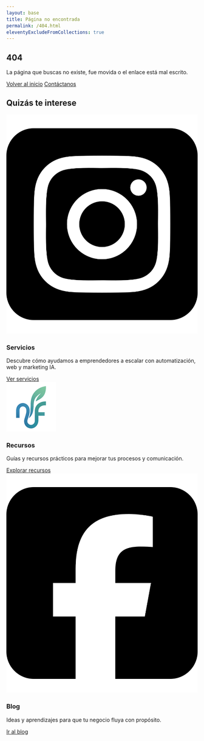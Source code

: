 ```yaml
---
layout: base
title: Página no encontrada
permalink: /404.html
eleventyExcludeFromCollections: true
---
```


<section class="hero hero-home">
  <div class="hero-overlay"></div>
  <div class="hero-content">
    <h1>404</h1>
    <p>La página que buscas no existe, fue movida o el enlace está mal escrito.</p>
    <div class="hero-buttons">
      <a href="/" class="btn-primario" aria-label="Volver al inicio">Volver al inicio</a>
      <a href="/contacto#contacto" class="btn-secundario" aria-label="Ir a la página de contacto">Contáctanos</a>
    </div>
  </div>
  </section>

<div class="post-hero-espaciado fondo-blanco"></div>

<section class="servicios-home">
  <div class="services-wrap">
    <h2 class="titulo-seccion">Quizás te interese</h2>
    <div class="fila-servicios">
      <div class="tarjeta-servicio">
        <img src="/assets/icons/instagram.svg" alt="Servicios" class="icono-servicio" />
        <h3>Servicios</h3>
        <p>Descubre cómo ayudamos a emprendedores a escalar con automatización, web y marketing IA.</p>
        <a href="/servicios#servicios-contenido" class="btn-secundario">Ver servicios</a>
      </div>
      <div class="tarjeta-servicio">
        <img src="/assets/images/logo.png" alt="Recursos" class="icono-servicio" />
        <h3>Recursos</h3>
        <p>Guías y recursos prácticos para mejorar tus procesos y comunicación.</p>
        <a href="/recursos" class="btn-secundario">Explorar recursos</a>
      </div>
      <div class="tarjeta-servicio">
        <img src="/assets/icons/facebook.svg" alt="Blog" class="icono-servicio" />
        <h3>Blog</h3>
        <p>Ideas y aprendizajes para que tu negocio fluya con propósito.</p>
        <a href="/blog" class="btn-secundario">Ir al blog</a>
      </div>
    </div>
  </div>
  </section>
